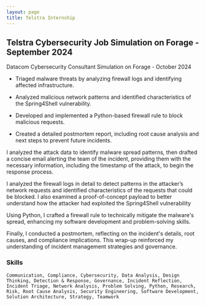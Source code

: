 ```yaml
---
layout: page
title: Telstra Internship
---
```


## Telstra Cybersecurity Job Simulation on Forage - September 2024

Datacom Cybersecurity Consultant Simulation on Forage - October 2024

*  Triaged malware threats by analyzing firewall logs and identifying affected infrastructure.

*  Analyzed malicious network patterns and identified characteristics of the Spring4Shell vulnerability.
  
*  Developed and implemented a Python-based firewall rule to block malicious requests.

*  Created a detailed postmortem report, including root cause analysis and next steps to prevent future incidents.


I analyzed the attack data to identify malware spread patterns, then drafted a concise email alerting the team of the incident, providing them with the necessary information, including the timestamp of the attack, to begin the response process.

I analyzed the firewall logs in detail to detect patterns in the attacker’s network requests and identified characteristics of the requests that could be blocked. I also examined a proof-of-concept payload to better understand how the attacker had exploited the Spring4Shell vulnerability

Using Python, I crafted a firewall rule to technically mitigate the malware's spread, enhancing my software development and problem-solving skills.

Finally, I conducted a postmortem, reflecting on the incident's details, root causes, and compliance implications. This wrap-up reinforced my understanding of incident management strategies and governance.


### Skills

```
Communication, Compliance, Cybersecurity, Data Analysis, Design Thinking, Detection & Response, Governance, Incident Reflection, Incident Triage, Network Analysis, Problem Solving, Python, Research, Risk, Root Cause Analysis, Security Engineering, Software Development, Solution Architecture, Strategy, Teamwork

```

